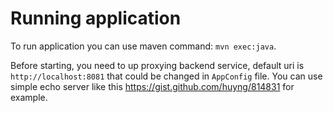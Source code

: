 # Running application
To run application you can use maven command: `mvn exec:java`.

Before starting, you need to up proxying backend service, default uri is `http://localhost:8081` that could be
changed in `AppConfig` file. 
You can use simple echo server like this https://gist.github.com/huyng/814831 for example.
 